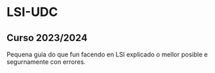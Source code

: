 # LSI-UDC

## Curso 2023/2024

Pequena guia do que fun facendo en LSI explicado o mellor posible e segurnamente con errores. 
